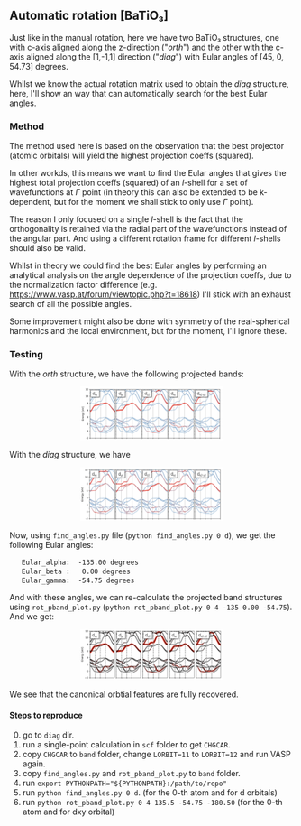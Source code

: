 ## Automatic rotation [BaTiO₃]

Just like in the manual rotation, here we have two BaTiO₃ structures, one with 
c-axis aligned along the z-direction ("_orth_") and the other with the c-axis 
aligned along the [1,-1,1] direction ("_diag_") with Eular angles of 
[45, 0, 54.73] degrees.

Whilst we know the actual rotation matrix used to obtain the _diag_ structure,
here, I'll show an way that can automatically search for the best Eular angles.

### Method

The method used here is based on the observation that the best projector 
(atomic orbitals) will yield the highest projection coeffs (squared).

In other workds, this means we want to find the Eular angles that gives the
highest total projection coeffs (squared) of an $l$-shell for a set of
wavefunctions at $\Gamma$ point (in theory this can also be extended to be
k-dependent, but for the moment we shall stick to only use $\Gamma$ point).

The reason I only focused on a single $l$-shell is the fact that the
orthogonality is retained via the radial part of the wavefunctions instead of
the angular part. And using a different rotation frame for different $l$-shells
should also be valid.

Whilst in theory we could find the best Eular angles by performing an 
analytical analysis on the angle dependence of the projection coeffs, due to 
the normalization factor difference (e.g. https://www.vasp.at/forum/viewtopic.php?t=18618)
I'll stick with an exhaust search of all the possible angles.

Some improvement might also be done with symmetry of the real-spherical
harmonics and the local environment, but for the moment, I'll ignore these.

### Testing 

With the _orth_ structure, we have the following projected bands:

<p align="center">
<img src="https://github.com/Chengcheng-Xiao/RotSph/blob/master/example/automatic_rotation/images/band_orth.png?raw=true" width="50%" height="50%">
</p>

With the _diag_ structure, we have

<p align="center">
<img src="https://github.com/Chengcheng-Xiao/RotSph/blob/master/example/automatic_rotation/images/band_diag.png?raw=true" width="50%" height="50%">
</p>

Now, using `find_angles.py` file (`python find_angles.py 0 d`), we get the following Eular angles:
```
   Eular_alpha:  -135.00 degrees
   Eular_beta :   0.00 degrees
   Eular_gamma:  -54.75 degrees
```

And with these angles, we can re-calculate the projected band structures using
`rot_pband_plot.py` (`python rot_pband_plot.py 0 4 -135 0.00 -54.75`). And we get:

<p align="center">
<img src="https://github.com/Chengcheng-Xiao/RotSph/blob/master/example/automatic_rotation/images/band_rotsph.png?raw=true" width="50%" height="50%">
</p>

We see that the canonical orbtial features are fully recovered.
<!-- Comparing our rotated projected band structrue to the one we got for the _orth_ -->
<!-- structure, we realize that $d_{xz}$ and $d_{yz}$ swapped places. But this is fine as -->
<!-- they are symmetry-related. -->

#### Steps to reproduce
0. go to `diag` dir.
1. run a single-point calculation in `scf` folder to get `CHGCAR`.
2. copy `CHGCAR` to `band` folder, change `LORBIT=11` to `LORBIT=12` and run VASP again.
4. copy `find_angles.py` and `rot_pband_plot.py` to `band` folder.
5. run `export PYTHONPATH="${PYTHONPATH}:/path/to/repo"`
6. run `python find_angles.py 0 d`. (for the 0-th atom and for d orbitals)
7. run `python rot_pband_plot.py 0 4 135.5 -54.75 -180.50` (for the 0-th atom and for dxy orbital)


